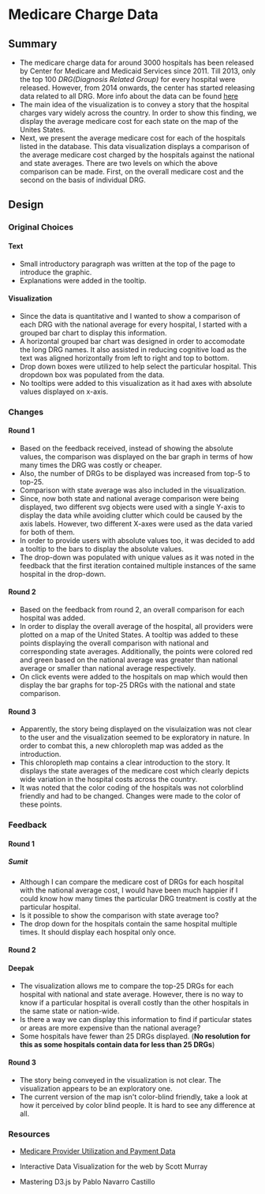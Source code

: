 
# Medicare Charge Data 

## Summary

* The medicare charge data for around 3000 hospitals has been released by Center for Medicare and Medicaid Services since 2011. Till 2013, only the top 100 _DRG(Diagnosis Related Group)_ for every hospital were released. However, from 2014 onwards, the center has started releasing data related to all DRG. More info about the data can be found [here](https://www.cms.gov/Research-Statistics-Data-and-Systems/Statistics-Trends-and-Reports/Medicare-Provider-Charge-Data/index.html)
* The main idea of the visualization is to convey a story that the hospital charges vary widely across the country. In order to show this finding, we display the average medicare cost for each
state on the map of the Unites States. 
* Next, we present the average medicare cost for each of the hospitals listed in the database. This data visualization displays a comparison of the average medicare cost charged by the hospitals against the national and state averages. There are two levels on which the above comparison can be made. First, on the overall medicare cost and the second on the basis of individual DRG.

## Design

### Original Choices

#### Text

* Small introductory paragraph was written at the top of the page to introduce the graphic.
* Explanations were added in the tooltip.

#### Visualization

* Since the data is quantitative and I wanted to show a comparison of each DRG with the national average for every hospital, I started with a grouped bar chart to display this information.
* A horizontal grouped bar chart was designed in order to accomodate the long DRG names. It also assisted in reducing cognitive load as the text was aligned horizontally from left to right and top to bottom.
* Drop down boxes were utilized to help select the particular hospital. This dropdown box was populated from the data.
* No tooltips were added to this visualization as it had axes with absolute values displayed on x-axis.

### Changes

#### Round 1

* Based on the feedback received, instead of showing the absolute values, the comparison was displayed on the bar graph in terms of how many times the DRG was costly or cheaper.
* Also, the number of DRGs to be displayed was increased from top-5 to top-25.
* Comparison with state average was also included in the visualization.
* Since, now both state and national average comparison were being displayed, two different svg objects were used with a single Y-axis to display the data while avoiding clutter which could be caused by the axis labels. However, two different X-axes were used as the data varied for both of them.
* In order to provide users with absolute values too, it was decided to add a tooltip to the bars to display the absolute values.
* The drop-down was populated with unique values as it was noted in the feedback that the first iteration contained multiple instances of the same hospital in the drop-down.

#### Round 2

* Based on the feedback from round 2, an overall comparison for each hospital was added.
* In order to display the overall average of the hospital, all providers were plotted on a map of the United States. A tooltip was added to these points displaying the overall comparison with national and corresponding state averages. Additionally, the points were colored red and green based on the national average was greater than national average or smaller than national average respectively.
* On click events were added to the hospitals on map which would then display the bar graphs for top-25 DRGs with the national and state comparison.

#### Round 3

* Apparently, the story being displayed on the visulaization was not clear to the user and the visualization seemed to be exploratory in nature. In order to combat this, a new chloropleth map was added as the introduction.
* This chloropleth map contains a clear introduction to the story. It displays the state averages of the medicare cost which clearly depicts wide variation in the hospital costs across the country.
* It was noted that the color coding of the hospitals was not colorblind friendly and had to be changed. Changes were made to the color of these points.

### Feedback

#### Round 1

##### Sumit
* Although I can compare the medicare cost of DRGs for each hospital with the national average cost, I would have been much happier if I could know how many times the particular DRG treatment is costly at the particular hospital.
* Is it possible to show the comparison with state average too?
* The drop down for the hospitals contain the same hospital multiple times. It should display each hospital only once.

#### Round 2

#### Deepak
* The visualization allows me to compare the top-25 DRGs for each hospital with national and state average. However, there is no way to know if a particular hospital is overall costly than the other hospitals in the same state or nation-wide.
* Is there a way we can display this information to find if particular states or areas are more expensive than the national average?
* Some hospitals have fewer than 25 DRGs displayed. (__No resolution for this as some hospitals contain data for less than 25 DRGs__)

#### Round 3

* The story being conveyed in the visualization is not clear. The visualization appears to be an exploratory one.
* The current version of the map isn't color-blind friendly, take a look at how it perceived by color blind people. It is hard to see any difference at all.

### Resources

* [Medicare Provider Utilization and Payment Data](https://www.cms.gov/Research-Statistics-Data-and-Systems/Statistics-Trends-and-Reports/Medicare-Provider-Charge-Data/index.html)

* Interactive Data Visualization for the web by Scott Murray

* Mastering D3.js by Pablo Navarro Castillo
